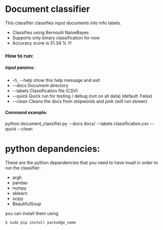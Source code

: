 # Document classifier

This classifier classifies input documents into info labels.
  - Classifies using Bernoulli NaiveBayes
  - Supports only binary classification for now
  - Accuracy score is 51.34 % !!!   

### How to run:
##### input params:
  - -h, --help       show this help message and exit
  - --docs      Document directory
  - --labels   Classification file (CSV)
  - --quick    Quick run for testing / debug (not on all data) (default: False)
  - --clean Cleans the docs from stopwords and junk (will run slower)
#### Command example:
python document_classifier.py --docs docs/ --labels classification.csv --quick --clean

# python depandencies:
These are the python depandencies that you need to have insall in order to run the classifier:
 - argh
 - pandas
 - numpy
 - sklearn
 - scipy
 - BeautifulSoup

you can install them using

    $ sudo pip install packadge_name
